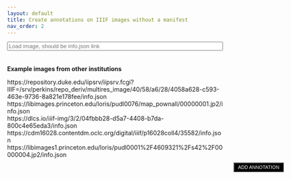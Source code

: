 ```yaml
---
layout: default
title: Create annotations on IIIF images without a manifest
nav_order: 2
---
```

<form id="enteriiifitem" style="padding-bottom: 20px">
<input style="width:100%" type="text" name="iiifurl" id="iiifurl" placeholder="Load image, should be info.json link">
</form>
<p><b>Example images from other institutions</b></p>
<a onclick="localStorage.setItem('osviewer', 'https://repository.duke.edu/iipsrv/iipsrv.fcgi?IIIF=/srv/perkins/repo_deriv/multires_image/40/58/a6/28/4058a628-c593-463e-9736-8a821e178fee/info.json'); location.reload()">https://repository.duke.edu/iipsrv/iipsrv.fcgi?IIIF=/srv/perkins/repo_deriv/multires_image/40/58/a6/28/4058a628-c593-463e-9736-8a821e178fee/info.json</a><br>
<a onclick="localStorage.setItem('osviewer', 'https://libimages.princeton.edu/loris/pudl0076/map_pownall/00000001.jp2/info.json'); location.reload()">https://libimages.princeton.edu/loris/pudl0076/map_pownall/00000001.jp2/info.json</a><br>
<a onclick="localStorage.setItem('osviewer', 'https://dlcs.io/iiif-img/3/2/04fbbb28-d5a7-4408-b7da-800c4e65eda3/info.json'); location.reload()">https://dlcs.io/iiif-img/3/2/04fbbb28-d5a7-4408-b7da-800c4e65eda3/info.json</a><br>
<a onclick="localStorage.setItem('osviewer', 'https://cdm16028.contentdm.oclc.org/digital/iiif/p16028coll4/35582/info.json'); location.reload()">https://cdm16028.contentdm.oclc.org/digital/iiif/p16028coll4/35582/info.json</a><br>
<a onclick="localStorage.setItem('osviewer', 'https://libimages1.princeton.edu/loris/pudl0001%2F4609321%2Fs42%2F00000004.jp2/info.json'); location.reload()">https://libimages1.princeton.edu/loris/pudl0001%2F4609321%2Fs42%2F00000004.jp2/info.json</a><br>

<script src="https://annotorious.github.io/js/openseadragon/openseadragon.min.js"></script>
<script src="https://annotorious.github.io/latest/annotorious.min.js"></script>
<script src="https://annotorious.github.io/js/highlight.js"></script>
<script type="text/javascript" src="https://annotorious.github.io/latest/anno-fancybox.min.js"></script>
<link rel="stylesheet" type="text/css" href="https://annotorious.github.io/latest/annotorious.css">

<button id="map-annotate-button" onclick="anno.activateSelector();" href="#">
  ADD ANNOTATION
</button>
<div id="openseadragon" class="viewer"></div>

<script>
document.getElementById("enteriiifitem").onsubmit= function() {
  localStorage.setItem('osviewer', document.getElementById("iiifurl").value);
  location.reload();
  return false;
}

document.getElementById("openseadragon").addEventListener("load", getUrl());
function heighwidth (tilesource) {
  $.ajax({
    type : "get",
    url : tilesource,
    success : function(data) {
      var height = data['height'];
      var width = data['width'];
      loadanno(tilesource, height, width)
    }
  });
}

function getUrl() {
  var tilesource = localStorage['osviewer'] ? localStorage['osviewer'] : 'https://repository.duke.edu/iipsrv/iipsrv.fcgi?IIIF=/srv/perkins/repo_deriv/multires_image/40/58/a6/28/4058a628-c593-463e-9736-8a821e178fee/info.json';
  heighwidth(tilesource)
}

function loadanno(tilesource, height, width) {
  var baseurl = tilesource.split("/info.json")[0];
  var aspect_ratio = width/height;
  var tilesources = {
    type: 'legacy-image-pyramid',
    levels: [{
      url: `${baseurl}/full/full/0/default.jpg`,
      height: height,
      width: width
    }]
  }
  var viewer = OpenSeadragon({
    id: "openseadragon",
    prefixUrl: "https://annotorious.github.io/js/openseadragon/images/",
    showNavigator: false,
    tileSources: tilesources
  });
  anno.makeAnnotatable(viewer);
  annotorious.plugin.addTags = function() { }
  annotorious.plugin.addTags.prototype.onInitAnnotator = function(annotator) {
    annotator.editor.addField(function(annotation) {
      var tags = annotation ? annotation.tags : '';
      return 'Tags: <input type="text" name="tags" id="tags" value="' + tags + '">'
    });
    annotator.popup.addField(function(annotation) {
      return '<em style="color: white">Tags: ' + annotation.tags + '</em>';
    })
  }

  anno.addPlugin('addTags', {});
    annotorious.plugin.selectType = function() { }
    annotorious.plugin.selectType.prototype.onInitAnnotator = function(annotator) {
      annotator.editor.addField(function(annotation) {
        var shapetype = annotation ? annotation.shapetype : 'rect';
        return 'Type: <input type="text" name="shapetype" id="shapetype" value="' + shapetype + '">'
      });
      annotator.popup.addField(function(annotation) {
        return '<em style="color: white">Type: ' + annotation.shapetype + '</em>';
      })
  }
  anno.addPlugin('selectType', {});
  annotorious.plugin.addAuthor = function() { }
  annotorious.plugin.addAuthor.prototype.onInitAnnotator = function(annotator) {
    annotator.editor.addField(function(annotation) {
      var author = annotation ? annotation.author : '';
      return 'Author: <input type="text" name="author" id="author" value="' + author + '">'
    });
    annotator.popup.addField(function(annotation) {
      return '<em style="color: white">Author: ' + annotation.author + '</em>';
    })
  }
  anno.addPlugin('addAuthor', {});
  var matching = {}
  anno.showAnnotations(viewer)
  viewer.addHandler('open', function(){
    var all_annos = []
    {% for annotation in site.annotations %}
      var annotation = JSON.parse({{annotation.content | jsonify}})
      if (annotation['@context'].indexOf('w3') > -1 && annotation.target && tilesource.indexOf(annotation.target.id.split("#xywh=")[0]) > -1){
        all_annos.push(annotation)
        var xywh = annotation.target.id.split("#xywh=").slice(-1)[0].split(",");
        var cords = viewer.viewport.imageToViewportRectangle(xywh[0], xywh[1], xywh[2], xywh[3]);
        var id = `${cords['x'].toFixed(2)}${cords['y'].toFixed(2)}${cords['width'].toFixed(2)}${cords['height'].toFixed(2)}`
        matching[id] = "{{annotation.slug}}"
        var loadanno = {}
        loadanno['src'] = 'dzi://openseadragon/something'
        body = Array.isArray(annotation['body']) ? annotation['body'] : [annotation['body']];
        var tags = []
        for (var jar=0; jar<body.length; jar++){
          if(body[jar]['purpose'] != 'tagging'){
            loadanno['text'] = body[jar]['value'];
            loadanno['shapetype'] = body[jar]['selector'] ? body[jar]['selector']['value'] : 'rect';
          } else {
            tags.push(body[jar]['value'])
          }
        }
        loadanno['shapes'] = [{"type": "rect", "geometry": cords}]
        loadanno['tags'] = tags.join(", ");
        var creator = annotation.creator ? annotation.creator.join(", ") : "";
        loadanno['author'] = creator;
        anno.addAnnotation(loadanno)
      }
    {% endfor %}
    localStorage.setItem(baseurl, JSON.stringify(all_annos))
  });

  anno.addHandler('onAnnotationCreated', function(annotation) {
    var annotation_text = buildAnno(annotation)
    var id = `${annotation['shapes'][0]['geometry']['x'].toFixed(2)}${annotation['shapes'][0]['geometry']['y'].toFixed(2)}${annotation['shapes'][0]['geometry']['width'].toFixed(2)}${annotation['shapes'][0]['geometry']['height'].toFixed(2)}`;
    if (localStorage[baseurl]) {
      var existing = JSON.parse(localStorage[baseurl])
      annotation_text = _.uniq(existing.concat(annotation_text))
    }
    matching[id] = baseurl.split("/").slice(-1)[0] + '-' + annotation_text.length;
    localStorage.setItem(baseurl, JSON.stringify(annotation_text))
    create_items('{{site.api_server}}', '{{site.url}}{{site.baseurl}}')
  });

  anno.addHandler('onAnnotationUpdated', function(annotation) {
    var annotation_text = buildAnno(annotation)
    var existing = JSON.parse(localStorage[baseurl])
    var id = `${annotation['shapes'][0]['geometry']['x'].toFixed(2)}${annotation['shapes'][0]['geometry']['y'].toFixed(2)}${annotation['shapes'][0]['geometry']['width'].toFixed(2)}${annotation['shapes'][0]['geometry']['height'].toFixed(2)}`;
    var position = parseInt(matching[id].split("-").slice(-1)[0]) - 1;
    existing[position] = annotation_text[0];
    localStorage.setItem(baseurl, JSON.stringify(existing))
    create_items('{{site.api_server}}', '{{site.url}}{{site.baseurl}}')
  });

  anno.addHandler('onAnnotationRemoved', function(annotation) {
    var annotation_text = buildAnno(annotation)
    var existing = JSON.parse(localStorage[baseurl])
    var id = `${annotation['shapes'][0]['geometry']['x'].toFixed(2)}${annotation['shapes'][0]['geometry']['y'].toFixed(2)}${annotation['shapes'][0]['geometry']['width'].toFixed(2)}${annotation['shapes'][0]['geometry']['height'].toFixed(2)}`;
    var position = parseInt(matching[id].split("-").slice(-1)[0]) - 1;
    existing.splice(position, 1)
    anno.removeAnnotation(annotation)
    var delete_list = existing.length == 0 ? true : false;
    if (existing.length == 0){
      localStorage.removeItem(baseurl)
    } else {
      localStorage.setItem(baseurl, JSON.stringify(existing))
    }
    create_items('{{site.api_server}}', '{{site.url}}{{site.baseurl}}')
    delete_items(`${baseurl.split("/").slice(-1)[0]}-${existing.length+1}`, '{{site.api_server}}', delete_list)
  });

  function buildAnno(annotation){
    var boundingrect = annotorious['geometry'].getBoundingRect(annotation.shapes[0]).geometry
    var tags = getTags()
    var rect =  new OpenSeadragon.Rect(boundingrect['x'], boundingrect['y'], boundingrect['width'], boundingrect['height'])
    var imageitems = viewer.viewport.viewportToImageRectangle(rect)
    var targetid = baseurl + `#xywh=${parseInt(imageitems['x'])},${parseInt(imageitems['y'])},${parseInt(imageitems['width'])},${parseInt(imageitems['height'])}`
    var shape_type = document.getElementById("shapetype") ? document.getElementById("shapetype").value : "";
    var popuptags = document.getElementById("tags") ? document.getElementById("tags").value : "";
    var author = document.getElementById("author") ? document.getElementById("author").value.split(",") : "";
    author = author ? author.map(element=>element.trim()) : '';
    annotation['shapetype'] = shape_type;
    annotation['tags'] = popuptags;
    annotation['author'] = author;
    var annotation_data = annotation.text;
    var body = [{
      "value": `${annotation_data}`,
      "type": "TextualBody",
      "format": "text/html",
      "selector": {
        "type": "FragmentSelector",
        "value": `${shape_type}`
      }
    }]
    body = body.concat(tags)
    var annotation = [{
      "type": "Annotation",
      "@context": "http://www.w3.org/ns/anno.jsonld",
      "creator" : author,
      "body": body,
      "target": {
        "id": `${targetid}`,
        "type": "Image"
      }
    }]
    return annotation
  }
}
function getTags() {
  var tagging_json = [];
  if(document.getElementById("tags")){
    var tags =  document.getElementById("tags").value.split(",")
    for (var i=0; i<tags.length; i++){
      if (tags[i].trim()){
        tagging_json.push({
          "value": tags[i].trim(),
          "type": "TextualBody",
          "purpose": "tagging",
          "format": "text/plain"
        })
      }
    }
  }
  return tagging_json;
}
</script>
<style>
  #openseadragon {
    height: 55em;
    width: 93%;
    position: relative;
  }

  #map-annotate-button {
    position:absolute;
    right: 0;
    margin: 10px;
    margin-right: calc(9%);
    background-color:#000;
    color:#fff;
    padding:3px 8px;
    z-index:10000;
    font-size:11px;
    text-decoration:none;
  }

  .annotorious-popup-field > * {
    color: black!important;
  }

</style>
